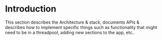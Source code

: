 # Introduction

This section describes the Architecture & stack, documents APIs & describes how to implement specific things such as functionality that might need to be in a threadpool, adding new sections to the app, etc..
